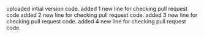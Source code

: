 uploaded intial version code.
added 1 new line for checking pull request code
added 2 new line for checking pull request code.
added 3 new line for checking pull request code.
added 4 new line for checking pull request code.
